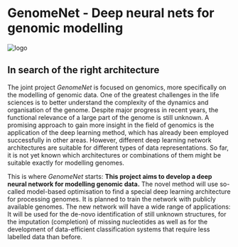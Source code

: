 # GenomeNet - Deep neural nets for genomic modelling

![logo](imgages/logo.png)

## In search of the right architecture 

The joint project _GenomeNet_ is focused on genomics, more specifically on the modelling of genomic data. One of the greatest challenges in the life sciences is to better understand the complexity of the dynamics and organisation of the genome. Despite major progress in recent years, the functional relevance of a large part of the genome is still unknown. A promising approach to gain more insight in the field of genomics is the application of the deep learning method, which has already been employed successfully in other areas. However, different deep learning network architectures are suitable for different types of data representations. So far, it is not yet known which architectures or combinations of them might be suitable exactly for modelling genomes.

This is where _GenomeNet_ starts: **This project aims to develop a deep neural network for modelling genomic data.** The novel method will use so-called model-based optimisation to find a special deep learning architecture for processing genomes. It is planned to train the network with publicly available genomes. The new network will have a wide range of applications: It will be used for the de-novo identification of still unknown structures, for the imputation (completion) of missing nucleotides as well as for the development of data-efficient classification systems that require less labelled data than before.
